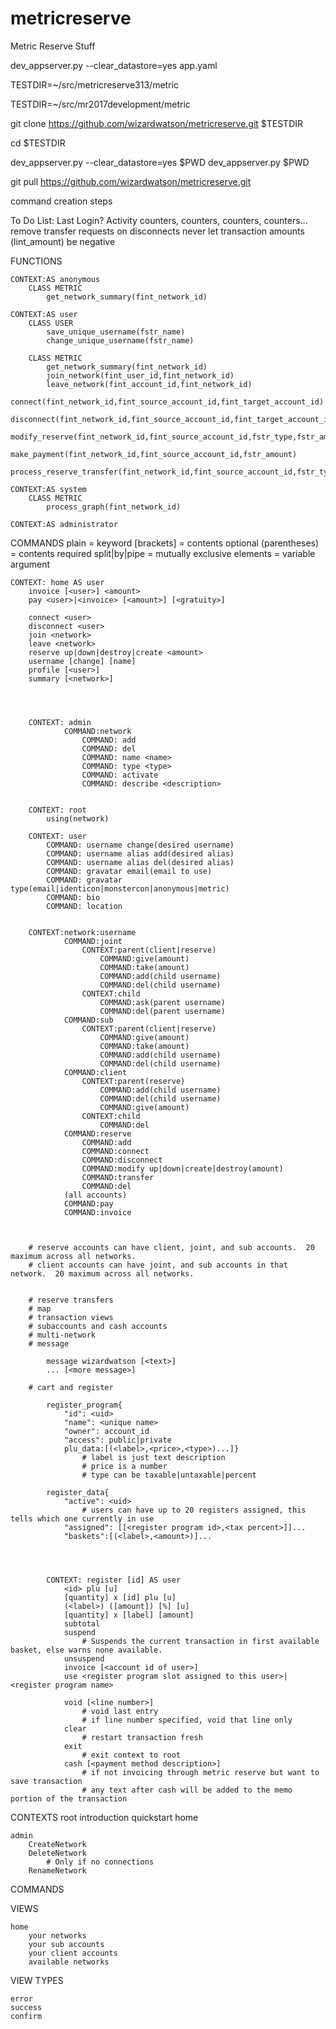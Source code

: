 # metricreserve
Metric Reserve Stuff

dev_appserver.py --clear_datastore=yes app.yaml




TESTDIR=~/src/metricreserve313/metric



TESTDIR=~/src/mr2017development/metric

git clone https://github.com/wizardwatson/metricreserve.git $TESTDIR

cd $TESTDIR

dev_appserver.py --clear_datastore=yes $PWD
dev_appserver.py $PWD

git pull https://github.com/wizardwatson/metricreserve.git






command creation steps

	



To Do List:
	Last Login?  Activity counters, counters, counters, counters...
	remove transfer requests on disconnects
	never let transaction amounts (lint_amount) be negative


FUNCTIONS

	CONTEXT:AS anonymous
		CLASS METRIC
			get_network_summary(fint_network_id)
			
	CONTEXT:AS user
		CLASS USER
			save_unique_username(fstr_name)
			change_unique_username(fstr_name)
			
		CLASS METRIC
			get_network_summary(fint_network_id)
			join_network(fint_user_id,fint_network_id)
			leave_network(fint_account_id,fint_network_id)
			connect(fint_network_id,fint_source_account_id,fint_target_account_id)
			disconnect(fint_network_id,fint_source_account_id,fint_target_account_id)
			modify_reserve(fint_network_id,fint_source_account_id,fstr_type,fstr_amount)
			make_payment(fint_network_id,fint_source_account_id,fstr_amount)
			process_reserve_transfer(fint_network_id,fint_source_account_id,fstr_type,fstr_amount,fstr_type)
			
	CONTEXT:AS system
		CLASS METRIC
			process_graph(fint_network_id)
			
	CONTEXT:AS administrator
	



COMMANDS
		plain = keyword
		[brackets] = contents optional
		(parentheses) = contents required
		split|by|pipe = mutually exclusive elements
		<anglebrackets> = variable argument

	CONTEXT: home AS user
		invoice [<user>] <amount>
		pay <user>|<invoice> [<amount>] [<gratuity>]
		
		connect <user>
		disconnect <user>
		join <network>
		leave <network>
		reserve up|down|destroy|create <amount>
		username [change] [name]
		profile [<user>]
		summary [<network>]
		
		
		
		
		CONTEXT: admin	
				COMMAND:network
					COMMAND: add
					COMMAND: del
					COMMAND: name <name>
					COMMAND: type <type>
					COMMAND: activate
					COMMAND: describe <description>
				
		
		CONTEXT: root
			using(network)
		
		CONTEXT: user
			COMMAND: username change(desired username)
			COMMAND: username alias add(desired alias)
			COMMAND: username alias del(desired alias)
			COMMAND: gravatar email(email to use)
			COMMAND: gravatar type(email|identicon|monstercon|anonymous|metric)
			COMMAND: bio
			COMMAND: location
			

		CONTEXT:network:username
				COMMAND:joint
					CONTEXT:parent(client|reserve)
						COMMAND:give(amount)
						COMMAND:take(amount)
						COMMAND:add(child username)
						COMMAND:del(child username)
					CONTEXT:child
						COMMAND:ask(parent username)
						COMMAND:del(parent username)
				COMMAND:sub
					CONTEXT:parent(client|reserve)
						COMMAND:give(amount)
						COMMAND:take(amount)
						COMMAND:add(child username)
						COMMAND:del(child username)
				COMMAND:client
					CONTEXT:parent(reserve)
						COMMAND:add(child username)
						COMMAND:del(child username)
						COMMAND:give(amount)
					CONTEXT:child
						COMMAND:del
				COMMAND:reserve
					COMMAND:add
					COMMAND:connect
					COMMAND:disconnect
					COMMAND:modify up|down|create|destroy(amount)
					COMMAND:transfer
					COMMAND:del
				(all accounts)
				COMMAND:pay
				COMMAND:invoice
		
		
		
		# reserve accounts can have client, joint, and sub accounts.  20 maximum across all networks.
		# client accounts can have joint, and sub accounts in that network.  20 maximum across all networks.
		
		
		# reserve transfers
		# map
		# transaction views
		# subaccounts and cash accounts
		# multi-network
		# message
		
			message wizardwatson [<text>]
			... [<more message>]
		
		# cart and register
		
			register_program{
				"id": <uid>
				"name": <unique name>
				"owner": account_id
				"access": public|private
				plu_data:[(<label>,<price>,<type>)...]}
					# label is just text description
					# price is a number
					# type can be taxable|untaxable|percent

			register_data{
				"active": <uid>
					# users can have up to 20 registers assigned, this tells which one currently in use
				"assigned": [[<register program id>,<tax percent>]]...
				"baskets":[(<label>,<amount>)]...




			CONTEXT: register [id] AS user	
				<id> plu [u]
				[quantity] x [id] plu [u]
				(<label>) ([amount]) [%] [u]
				[quantity] x [label] [amount]
				subtotal
				suspend
					# Suspends the current transaction in first available basket, else warns none available.
				unsuspend
				invoice [<account id of user>]
				use <register program slot assigned to this user>|<register program name>

				void [<line number>]
					# void last entry
					# if line number specified, void that line only			
				clear
					# restart transaction fresh
				exit
					# exit context to root
				cash [<payment method description>]
					# if not invoicing through metric reserve but want to save transaction
					# any text after cash will be added to the memo portion of the transaction
		
		
		



CONTEXTS
	root
		introduction
		quickstart
	home
		
	admin
		CreateNetwork
		DeleteNetwork
			# Only if no connections
		RenameNetwork


COMMANDS
	
	
	
	
VIEWS

	home
		your networks
		your sub accounts
		your client accounts
		available networks





VIEW TYPES

	error
	success
	confirm
	
